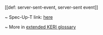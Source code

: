 [[def: server-sent-event, server-sent event]]

~ Spec-Up-T link: <a href='https://weboftrust.github.io/WOT-terms/docs/glossary/server-sent-event'>here</a>

~ More in <a href="https://weboftrust.github.io/WOT-terms/docs/glossary/server-sent-event">extended KERI glossary</a>
